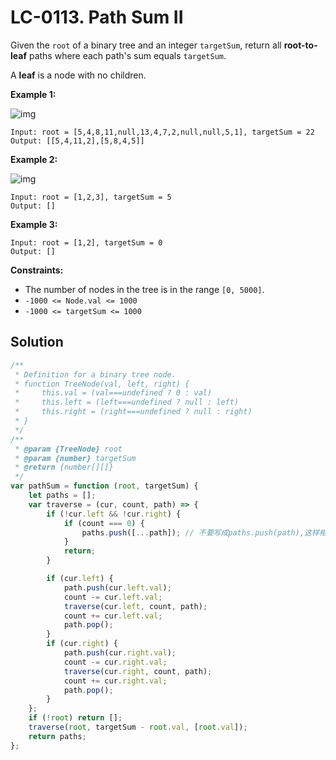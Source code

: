 # LC-0113. Path Sum II

Given the `root` of a binary tree and an integer `targetSum`, return all **root-to-leaf** paths where each path's sum equals `targetSum`.

A **leaf** is a node with no children.

**Example 1:**

![img](https://assets.leetcode.com/uploads/2021/01/18/pathsumii1.jpg)

```
Input: root = [5,4,8,11,null,13,4,7,2,null,null,5,1], targetSum = 22
Output: [[5,4,11,2],[5,8,4,5]]
```

**Example 2:**

![img](https://assets.leetcode.com/uploads/2021/01/18/pathsum2.jpg)

```
Input: root = [1,2,3], targetSum = 5
Output: []
```

**Example 3:**

```
Input: root = [1,2], targetSum = 0
Output: []
```

**Constraints:**

-   The number of nodes in the tree is in the range `[0, 5000]`.
-   `-1000 <= Node.val <= 1000`
-   `-1000 <= targetSum <= 1000`

## Solution

```javascript
/**
 * Definition for a binary tree node.
 * function TreeNode(val, left, right) {
 *     this.val = (val===undefined ? 0 : val)
 *     this.left = (left===undefined ? null : left)
 *     this.right = (right===undefined ? null : right)
 * }
 */
/**
 * @param {TreeNode} root
 * @param {number} targetSum
 * @return {number[][]}
 */
var pathSum = function (root, targetSum) {
    let paths = [];
    var traverse = (cur, count, path) => {
        if (!cur.left && !cur.right) {
            if (count === 0) {
                paths.push([...path]); // 不要写成paths.push(path),这样相当于引用
            }
            return;
        }

        if (cur.left) {
            path.push(cur.left.val);
            count -= cur.left.val;
            traverse(cur.left, count, path);
            count += cur.left.val;
            path.pop();
        }
        if (cur.right) {
            path.push(cur.right.val);
            count -= cur.right.val;
            traverse(cur.right, count, path);
            count += cur.right.val;
            path.pop();
        }
    };
    if (!root) return [];
    traverse(root, targetSum - root.val, [root.val]);
    return paths;
};
```
